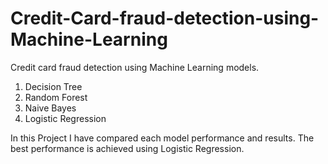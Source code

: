 # Credit-Card-fraud-detection-using-Machine-Learning
Credit card fraud detection using Machine Learning models.
1.	Decision Tree
2.	Random Forest
3.	Naive Bayes
4.	Logistic Regression

In this Project I have compared each model performance and results. The best performance is achieved using Logistic Regression.
